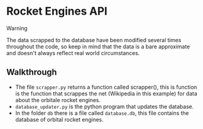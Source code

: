 # Rocket Engines API
 > [!WARNING]
 > The data scrapped to the database have been modified several times throughout the code, so keep in mind that the data is a bare approximate and doesn't always reflect real world circumstances.

## Walkthrough
* The file `scrapper.py` returns a function called scrapper(), this is function is the function that scrappes the net (Wikipedia in this example) for data about the orbitale rocket engines.
* `database_updater.py` is the python program that updates the database.
* In the folder `db` there is a file called `database.db`, this file contains the database of orbital rocket engines.
